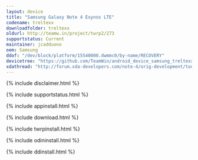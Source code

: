 ```yaml
---
layout: device
title: "Samsung Galaxy Note 4 Exynos LTE"
codename: treltexx
downloadfolder: treltexx
oldurl: http://teamw.in/project/twrp2/273
supportstatus: Current
maintainer: jcadduono
oem: Samsung
ddof: "/dev/block/platform/15540000.dwmmc0/by-name/RECOVERY"
devicetree: "https://github.com/TeamWin/android_device_samsung_treltexx"
xdathread: "http://forum.xda-developers.com/note-4/orig-development/tool-utility-twrp-2-8-1-x-teamwin-t2956011"
---
```


{% include disclaimer.html %}

{% include supportstatus.html %}

{% include appinstall.html %}

{% include download.html %}

{% include twrpinstall.html %}

{% include odininstall.html %}

{% include ddinstall.html %}
